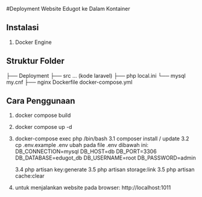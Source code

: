 #Deployment Website Edugot ke Dalam Kontainer

## Instalasi
1. Docker Engine

## Struktur Folder
 ├── Deployment
    ├── src
      ... (kode laravel)
    ├── php
      local.ini
    └── mysql
      my.cnf
    ├── nginx
Dockerfile
docker-compose.yml

## Cara Penggunaan
1. docker compose build
2. docker compose up -d
3. docker-compose exec  php /bin/bash
   3.1  composer install / update
   3.2 cp .env.example .env
        ubah pada file .env dibawah ini:
        DB_CONNECTION=mysql
        DB_HOST=db
        DB_PORT=3306
        DB_DATABASE=edugot_db
        DB_USERNAME=root
        DB_PASSWORD=admin
       
    3.4 php artisan key:generate
    3.5 php artisan storage:link
    3.5 php artisan cache:clear
4. untuk menjalankan website pada browser:
       http://localhost:1011
